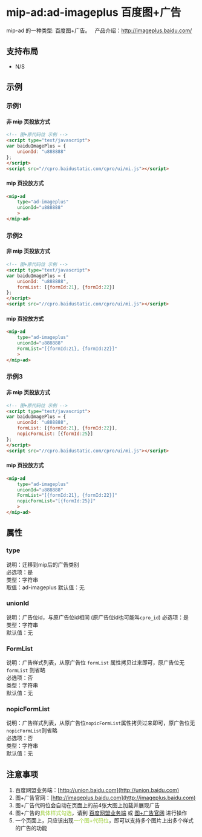 # mip-ad:ad-imageplus 百度图+广告

mip-ad 的一种类型: 百度图+广告。  
产品介绍：http://imageplus.baidu.com/

## 支持布局

- N/S 

## 示例

### 示例1

#### 非 mip 页投放方式

```html
<!-- 图+原代码位 示例 -->
<script type="text/javascript">
var baiduImagePlus = {
    unionId: "u888888"
};
</script>
<script src="//cpro.baidustatic.com/cpro/ui/mi.js"></script>
```

#### mip 页投放方式

```html
<mip-ad 
    type="ad-imageplus"
    unionId="u888888"
    >
</mip-ad>
```

### 示例2

#### 非 mip 页投放方式

```html
<!-- 图+原代码位 示例 -->
<script type="text/javascript">
var baiduImagePlus = {
    unionId: "u888888",
    formList: [{formId:21}, {formId:22}]
};
</script>
<script src="//cpro.baidustatic.com/cpro/ui/mi.js"></script>
```

#### mip 页投放方式

```html
<mip-ad 
    type="ad-imageplus"
    unionId="u888888"
    FormList="[{formId:21}, {formId:22}]"
    >
</mip-ad>
```

### 示例3

#### 非 mip 页投放方式

```html
<!-- 图+原代码位 示例 -->
<script type="text/javascript">
var baiduImagePlus = {
    unionId: "u888888",
    formList: [{formId:21}, {formId:22}],
    nopicFormList: [{formId:25}]
};
</script>
<script src="//cpro.baidustatic.com/cpro/ui/mi.js"></script>
```

#### mip 页投放方式

```html
<mip-ad 
    type="ad-imageplus"
    unionId="u888888"
    FormList="[{formId:21}, {formId:22}]"
    nopicFormList="[{formId:25}]"
    >
</mip-ad>
```



## 属性

### type

说明：迁移到mip后的广告类别  
必选项：是  
类型：字符串  
取值：ad-imageplus 
默认值：无

### unionId

说明：广告位id，与原广告位id相同 (原广告位id也可能叫`cpro_id`) 
必选项：是  
类型：字符串  
默认值：无

### FormList

说明：广告样式列表，从原广告位 `formList` 属性拷贝过来即可，原广告位无 `formList` 则省略  
必选项：否  
类型：字符串  
默认值：无

### nopicFormList

说明：广告样式列表，从原广告位`nopicFormList`属性拷贝过来即可，原广告位无`nopicFormList`则省略     
必选项：否  
类型：字符串    
默认值：无

## 注意事项

1. 百度网盟业务端：[http://union.baidu.com](http://union.baidu.com)
2. 图+广告官网：[http://imageplus.baidu.com](http://imageplus.baidu.com)
3. 图+广告代码位会自动在页面上的前4张大图上加载并展现广告
4. 图+广告的<font color="yellowgreen">具体样式勾选</font>，请到 [百度网盟业务端](http://union.baidu.com) 或 [图+广告官网](http://imageplus.baidu.com) 进行操作
5. 一个页面上，只应该出现<font color="yellowgreen">一个图+代码位</font>，即可以支持多个图片上出多个样式的广告的功能
